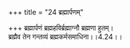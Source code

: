 +++
title = "24 ब्रह्मार्पणम्"

+++
ब्रह्मार्पणं ब्रह्महविर्ब्रह्माग्नौ ब्रह्मणा हुतम्।  
ब्रह्मैव तेन गन्तव्यं ब्रह्मकर्मसमाधिना।।4.24।।